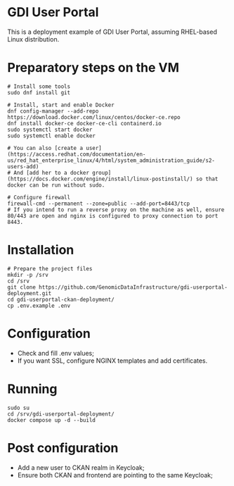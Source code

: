 # GDI User Portal
This is a deployment example of GDI User Portal, assuming RHEL-based Linux distribution.

# Preparatory steps on the VM
```
# Install some tools
sudo dnf install git 

# Install, start and enable Docker
dnf config-manager --add-repo https://download.docker.com/linux/centos/docker-ce.repo
dnf install docker-ce docker-ce-cli containerd.io
sudo systemctl start docker
sudo systemctl enable docker

# You can also [create a user](https://access.redhat.com/documentation/en-us/red_hat_enterprise_linux/4/html/system_administration_guide/s2-users-add)
# And [add her to a docker group](https://docs.docker.com/engine/install/linux-postinstall/) so that docker can be run without sudo.

# Configure firewall
firewall-cmd --permanent --zone=public --add-port=8443/tcp
# If you intend to run a reverse proxy on the machine as well, ensure 80/443 are open and nginx is configured to proxy connection to port 8443.
```

# Installation
```
# Prepare the project files
mkdir -p /srv
cd /srv
git clone https://github.com/GenomicDataInfrastructure/gdi-userportal-deployment.git
cd gdi-userportal-ckan-deployment/
cp .env.example .env
```

# Configuration
* Check and fill .env values;
* If you want SSL, configure NGINX templates and add certificates.

# Running
```
sudo su
cd /srv/gdi-userportal-deployment/
docker compose up -d --build
```

# Post configuration
* Add a new user to CKAN realm in Keycloak;
* Ensure both CKAN and frontend are pointing to the same Keycloak;

